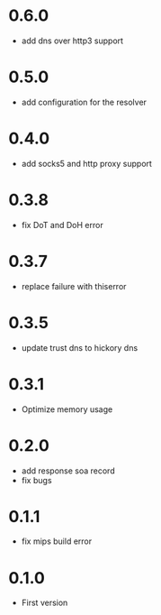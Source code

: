 # 0.6.0

- add dns over http3 support

# 0.5.0

- add configuration for the resolver

# 0.4.0

- add socks5 and http proxy support

# 0.3.8

- fix DoT and DoH error

# 0.3.7

- replace failure with thiserror

# 0.3.5

- update trust dns to hickory dns

# 0.3.1

- Optimize memory usage

# 0.2.0

- add response soa record
- fix bugs

# 0.1.1

- fix mips build error

# 0.1.0

- First version
